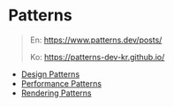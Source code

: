 # Patterns

> En: https://www.patterns.dev/posts/
>
> Ko: https://patterns-dev-kr.github.io/

- [Design Patterns](./design-patterns.md)
- [Performance Patterns](./performance-patterns.md)
- [Rendering Patterns](./rendering-patterns.md)
